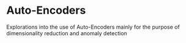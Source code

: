 # Auto-Encoders
Explorations into the use of Auto-Encoders mainly for the purpose of dimensionality reduction and anomaly detection
